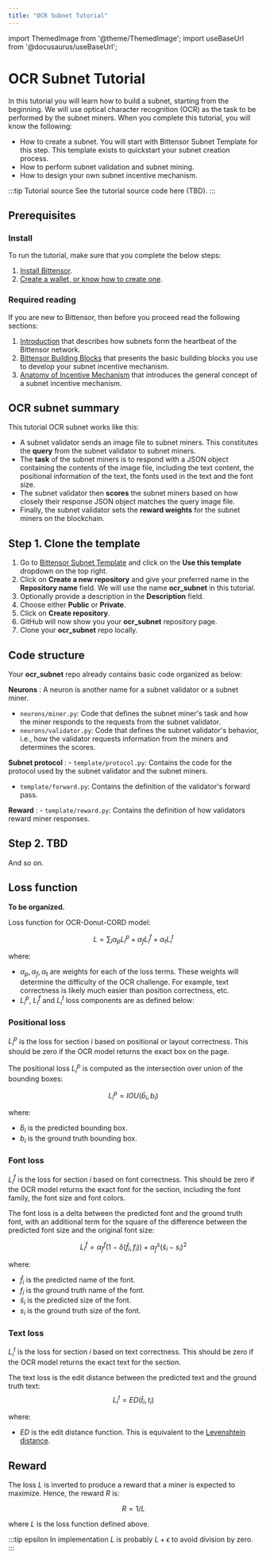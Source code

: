 ```yaml
---
title: "OCR Subnet Tutorial"
---
```


import ThemedImage from '@theme/ThemedImage';
import useBaseUrl from '@docusaurus/useBaseUrl';

# OCR Subnet Tutorial

In this tutorial you will learn how to build a subnet, starting from the beginning. We will use optical character recognition (OCR) as the task to be performed by the subnet miners. When you complete this tutorial, you will know the following:

- How to create a subnet. You will start with Bittensor Subnet Template for this step. This template exists to quickstart your subnet creation process.
- How to perform subnet validation and subnet mining.
- How to design your own subnet incentive mechanism. 

:::tip Tutorial source
See the tutorial source code here (TBD).
:::

## Prerequisites

### Install

To run the tutorial, make sure that you complete the below steps:

1. [Install Bittensor](../getting-started/installation.md). 
2. [Create a wallet, or know how to create one](../getting-started/wallets.md#creating-a-local-wallet). 

### Required reading

If you are new to Bittensor, then before you proceed read the following sections:

1. [Introduction](../learn/introduction.md) that describes how subnets form the heartbeat of the Bittensor network.
2. [Bittensor Building Blocks](../learn/bittensor-building-blocks.md) that presents the basic building blocks you use to develop your subnet incentive mechanism.
3. [Anatomy of Incentive Mechanism](../learn/anatomy-of-incentive-mechanism.md) that introduces the general concept of a subnet incentive mechanism. 

## OCR subnet summary

This tutorial OCR subnet works like this:

- A subnet validator sends an image file to subnet miners. This constitutes the **query** from the subnet validator to subnet miners.
- The **task** of the subnet miners is to respond with a JSON object containing the contents of the image file, including the text content, the positional information of the text, the fonts used in the text and the font size. <!--Subnet miners use the [Hugging Face OCR-Donut-CORD model](https://huggingface.co/jinhybr/OCR-Donut-CORD) to restore the contents from the image.-->
- The subnet validator then **scores** the subnet miners based on how closely their response JSON object matches the query image file. 
- Finally, the subnet validator sets the **reward weights** for the subnet miners on the blockchain. 

## Step 1. Clone the template

1. Go to [Bittensor Subnet Template](https://github.com/opentensor/bittensor-subnet-template) and click on the **Use this template** dropdown on the top right. 
2. Click on **Create a new repository** and give your preferred name in the **Repository name** field. We will use the name **ocr_subnet** in this tutorial. 
3. Optionally provide a description in the **Description** field. 
4. Choose either **Public** or **Private**.
5. Click on **Create repository**.
6. GitHub will now show you your **ocr_subnet** repository page. 
7. Clone your **ocr_subnet** repo locally.

## Code structure

Your **ocr_subnet** repo already contains basic code organized as below:

**Neurons**
: A neuron is another name for a subnet validator or a subnet miner. 

   - `neurons/miner.py`: Code that defines the subnet miner's task and how the miner responds to the requests from the subnet validator.
   - `neurons/validator.py`: Code that defines the subnet validator's behavior, i.e., how the validator requests information from the miners and determines the scores.

**Subnet protocol**
: - `template/protocol.py`: Contains the code for the protocol used by the subnet validator and the subnet miners.
   - `template/forward.py`: Contains the definition of the validator's forward pass.

**Reward**
: - `template/reward.py`: Contains the definition of how validators reward miner responses.

## Step 2. TBD

And so on.


## Loss function 

**To be organized.**

Loss function for OCR-Donut-CORD model:

$$ 
L = \sum_i \alpha_p L^p_i + \alpha_f L^f_i + \alpha_t L^t_i 
$$

where:
- $\alpha_p, \alpha_f, \alpha_t$ are weights for each of the loss terms. These weights will determine the difficulty of the OCR challenge. For example, text correctness is likely much easier than position correctness, etc.
- $L^p_i$, $L^f_i$ and $L^t_i$ loss components are as defined below:

### Positional loss 

$L^p_i$ is the loss for section $i$ based on positional or layout correctness. This should be zero if the OCR model returns the exact box on the page. 

The positional loss $L^p_i$ is computed as the intersection over union of the bounding boxes:

$$
L^p_i = IOU(\hat{b}_i, b_i)
$$

where:
- $\hat{b}_i$ is the predicted bounding box.
- $b_i$ is the ground truth bounding box.

### Font loss 

$L^f_i$ is the loss for section $i$ based on font correctness. This should be zero if the OCR model returns the exact font for the section, including the font family, the font size and font colors.

The font loss is a delta between the predicted font and the ground truth font, with an additional term for the square of the difference between the predicted font size and the original font size:

$$
L^f_i = \alpha_f^f (1 - \delta(\hat{f}_i, f_i) )+ \alpha_f^s (\hat{s}_i - s_i)^2
$$

where:
- $\hat{f}_i$ is the predicted name of the font.
- $f_i$ is the ground truth name of the font.
- $\hat{s}_i$ is the predicted size of the font.
- $s_i$ is the ground truth size of the font.

### Text loss

$L^t_i$ is the loss for section $i$ based on text correctness. This should be zero if the OCR model returns the exact text for the section.

The text loss is the edit distance between the predicted text and the ground truth text:
$$
L^t_i = ED(\hat{t}_i, t_i) 
$$

where:

- $ED$ is the edit distance function. This is equivalent to the [Levenshtein distance](https://en.wikipedia.org/wiki/Levenshtein_distance).

## Reward

The loss $L$ is inverted to produce a reward that a miner is expected to maximize. Hence, the reward $R$ is:

$$ 
R = 1 / L 
$$

where $L$ is the loss function defined above. 

:::tip epsilon
In implementation $L$ is probably $L+\epsilon$ to avoid division by zero.
:::

